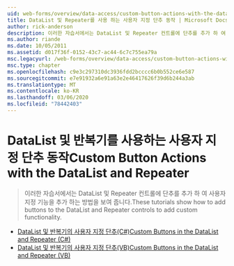 ```yaml
---
uid: web-forms/overview/data-access/custom-button-actions-with-the-datalist-and-repeater/index
title: DataList 및 Repeater를 사용 하는 사용자 지정 단추 동작 | Microsoft Docs
author: rick-anderson
description: 이러한 자습서에서는 DataList 및 Repeater 컨트롤에 단추를 추가 하 여 사용자 지정 기능을 추가 하는 방법을 보여 줍니다.
ms.author: riande
ms.date: 10/05/2011
ms.assetid: d017f36f-0152-43c7-ac44-6c7c755ea79a
msc.legacyurl: /web-forms/overview/data-access/custom-button-actions-with-the-datalist-and-repeater
msc.type: chapter
ms.openlocfilehash: c9e3c297310dc3936fdd2bcccc6b0b552ce6e587
ms.sourcegitcommit: e7e91932a6e91a63e2e46417626f39d6b244a3ab
ms.translationtype: MT
ms.contentlocale: ko-KR
ms.lasthandoff: 03/06/2020
ms.locfileid: "78442403"
---
```

# <a name="custom-button-actions-with-the-datalist-and-repeater"></a><span data-ttu-id="c2f38-103">DataList 및 반복기를 사용하는 사용자 지정 단추 동작</span><span class="sxs-lookup"><span data-stu-id="c2f38-103">Custom Button Actions with the DataList and Repeater</span></span>

> <span data-ttu-id="c2f38-104">이러한 자습서에서는 DataList 및 Repeater 컨트롤에 단추를 추가 하 여 사용자 지정 기능을 추가 하는 방법을 보여 줍니다.</span><span class="sxs-lookup"><span data-stu-id="c2f38-104">These tutorials show how to add buttons to the DataList and Repeater controls to add custom functionality.</span></span>

- [<span data-ttu-id="c2f38-105">DataList 및 반복기의 사용자 지정 단추(C#)</span><span class="sxs-lookup"><span data-stu-id="c2f38-105">Custom Buttons in the DataList and Repeater (C#)</span></span>](custom-buttons-in-the-datalist-and-repeater-cs.md)
- [<span data-ttu-id="c2f38-106">DataList 및 반복기의 사용자 지정 단추(VB)</span><span class="sxs-lookup"><span data-stu-id="c2f38-106">Custom Buttons in the DataList and Repeater (VB)</span></span>](custom-buttons-in-the-datalist-and-repeater-vb.md)
